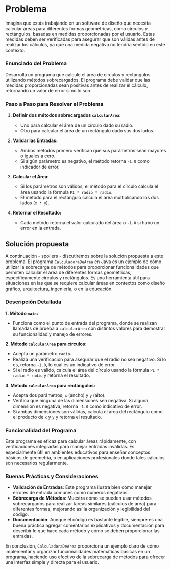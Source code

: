 # Problema
Imagina que estás trabajando en un software de diseño que necesita calcular áreas para diferentes formas geométricas, como círculos y rectángulos, basadas en medidas proporcionadas por el usuario.
Estas medidas deben ser verificadas para asegurar que son válidas antes de realizar los cálculos, ya que una medida negativa no tendría sentido en este contexto.

### Enunciado del Problema
Desarrolla un programa que calcule el área de círculos y rectángulos utilizando métodos sobrecargados.
El programa debe validar que las medidas proporcionadas sean positivas antes de realizar el cálculo, retornando un valor de error si no lo son.

### Paso a Paso para Resolver el Problema

1. **Definir dos métodos sobrecargados `calcularArea`:**
   - Uno para calcular el área de un círculo dado su radio.
   - Otro para calcular el área de un rectángulo dado sus dos lados.

2. **Validar las Entradas:**
   - Ambos métodos primero verifican que sus parámetros sean mayores o iguales a cero.
   - Si algún parámetro es negativo, el método retorna `-1.0` como indicador de error.

3. **Calcular el Área:**
   - Si los parámetros son válidos, el método para el círculo calcula el área usando la fórmula `PI * radio * radio`.
   - El método para el rectángulo calcula el área multiplicando los dos lados (`x * y`).

4. **Retornar el Resultado:**
   - Cada método retorna el valor calculado del área o `-1.0` si hubo un error en la entrada.

## Solución propuesta
A continuación - spoilers - discutiremos sobre la solución propuesta a este problema.
El programa `CalculadoraDeArea` en Java es un ejemplo de cómo utilizar la sobrecarga de métodos para proporcionar funcionalidades que permiten calcular el área de diferentes formas geométricas, específicamente círculos y rectángulos.
Es una herramienta útil para situaciones en las que se requiere calcular áreas en contextos como diseño gráfico, arquitectura, ingeniería, o en la educación.

### Descripción Detallada

**1. Método `main`:**
- Funciona como el punto de entrada del programa, donde se realizan llamadas de prueba a `calcularArea` con distintos valores para demostrar su funcionalidad y manejo de errores.

**2. Método `calcularArea` para círculos:**
- Acepta un parámetro `radio`.
- Realiza una verificación para asegurar que el radio no sea negativo. Si lo es, retorna `-1.0`, lo cual es un indicativo de error.
- Si el radio es válido, calcula el área del círculo usando la fórmula `PI * radio * radio` y retorna el resultado.

**3. Método `calcularArea` para rectángulos:**
- Acepta dos parámetros, `x` (ancho) y `y` (alto).
- Verifica que ninguna de las dimensiones sea negativa. Si alguna dimensión es negativa, retorna `-1.0` como indicativo de error.
- Si ambas dimensiones son válidas, calcula el área del rectángulo como el producto de `x` y `y` y retorna el resultado.

### Funcionalidad del Programa
Este programa es eficaz para calcular áreas rápidamente, con verificaciones integradas para manejar entradas inválidas.
Es especialmente útil en ambientes educativos para enseñar conceptos básicos de geometría, o en aplicaciones profesionales donde tales cálculos son necesarios regularmente.

### Buenas Prácticas y Consideraciones

- **Validación de Entradas**: Este programa ilustra bien cómo manejar errores de entrada comunes como números negativos.
- **Sobrecarga de Métodos**: Muestra cómo se pueden usar métodos sobrecargados para realizar tareas similares (cálculos de área) para diferentes formas, mejorando así la organización y legibilidad del código.
- **Documentación**: Aunque el código es bastante legible, siempre es una buena práctica agregar comentarios explicativos y documentación para describir lo que hace cada método y cómo se deben proporcionar las entradas.

En conclusión, `CalculadoraDeArea` proporciona un ejemplo claro de cómo implementar y organizar funcionalidades matemáticas básicas en un programa, haciendo uso efectivo de la sobrecarga de métodos para ofrecer una interfaz simple y directa para el usuario.
